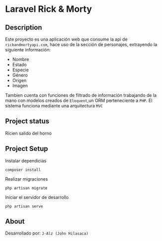 
# Laravel Rick & Morty

## Description

Este proyecto es una aplicación web que consume la api de `rickandmortyapi.com`, hace uso de la sección de personajes, extrayendo la siguiente información:

- Nombre
- Estado
- Especie
- Género
- Origen
- Imagen

Tambien cuenta con funciones de filtrado de información trabajando de la mano con modelos creados de `Eloquent`,un ORM perteneciente a `PHP`. El sistema funciona mediante una arquitectura `MVC`

## Project status
Ricien salido del horno

## Project Setup

Instalar dependicias 

`composer install`

Realizar migraciones

`php artisan migrate`

Iniciar el servidor de desarrollo

`php artisan serve`

## About

Desarrollado por: `J-Alz (John Hilasaca)`

